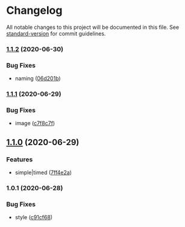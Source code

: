 # Changelog

All notable changes to this project will be documented in this file. See [standard-version](https://github.com/conventional-changelog/standard-version) for commit guidelines.

### [1.1.2](https://github.com/freedomsex/captcha-image/compare/v1.1.1...v1.1.2) (2020-06-30)


### Bug Fixes

* naming ([06d201b](https://github.com/freedomsex/captcha-image/commit/06d201b2395ae3730c95e85f6a9c43c3378f2860))

### [1.1.1](https://github.com/freedomsex/captcha-image/compare/v1.1.0...v1.1.1) (2020-06-29)


### Bug Fixes

* image ([c7f8c7f](https://github.com/freedomsex/captcha-image/commit/c7f8c7f734f9d4a0f3ad760bc1b216fdd2d39273))

## [1.1.0](https://github.com/freedomsex/captcha-image/compare/v1.0.1...v1.1.0) (2020-06-29)


### Features

* simple|timed ([7ff4e2a](https://github.com/freedomsex/captcha-image/commit/7ff4e2aac44b1c901fb014f199abc6d3d78f803e))

### 1.0.1 (2020-06-28)


### Bug Fixes

* style ([c91cf68](https://github.com/freedomsex/captcha-image/commit/c91cf6837c0321bf8389dd63cd15b52e8cc8e92d))
